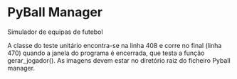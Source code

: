 # PyBall Manager 
 Simulador de equipas de futebol

A classe do teste unitário encontra-se na linha 408 e corre no final (linha 470) quando a janela do programa é encerrada, que testa a função gerar_jogador(). 
As imagens devem estar no diretório raiz do ficheiro Pyball manager. 
